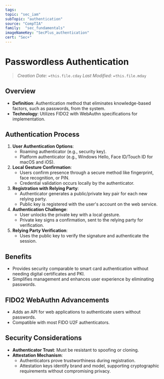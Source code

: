 ```yaml
---
tags:
topic: "sec_iam"
subTopic: "authentication"
source: "CompTIA"
family:  "sec_fundamentals"
imageNameKey: "SecPlus_authentication" 
cert: "Sec+"
---
```

# Passwordless Authentication
> *Creation Date:* `=this.file.cday`
> *Last Modified:* `=this.file.mday`
## Overview
- **Definition**: Authentication method that eliminates knowledge-based factors, such as passwords, from the system.
- **Technology**: Utilizes FIDO2 with WebAuthn specifications for implementation.

## Authentication Process
1. **User Authentication Options**:
   - Roaming authenticator (e.g., security key).
   - Platform authenticator (e.g., Windows Hello, Face ID/Touch ID for macOS and iOS).
2. **Local Gesture Confirmation**:
   - Users confirm presence through a secure method like fingerprint, face recognition, or PIN.
   - Credential validation occurs locally by the authenticator.
3. **Registration with Relying Party**:
   - Authenticator generates a public/private key pair for each new relying party.
   - Public key is registered with the user's account on the web service.
4. **Authentication Challenge**:
   - User unlocks the private key with a local gesture.
   - Private key signs a confirmation, sent to the relying party for verification.
5. **Relying Party Verification**:
   - Uses the public key to verify the signature and authenticate the session.

## Benefits
- Provides security comparable to smart card authentication without needing digital certificates and PKI.
- Simplifies management and enhances user experience by eliminating passwords.

## FIDO2 WebAuthn Advancements
- Adds an API for web applications to authenticate users without passwords.
- Compatible with most FIDO U2F authenticators.

## Security Considerations
- **Authenticator Trust**: Must be resistant to spoofing or cloning.
- **Attestation Mechanism**:
  - Authenticators prove trustworthiness during registration.
  - Attestation keys identify brand and model, supporting cryptographic requirements without compromising privacy.
